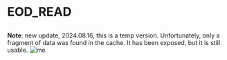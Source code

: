 # EOD_READ
## 
**Note**: new update, 2024.08.16, this is a temp version. Unfortunately, only a fragment of data was found in the cache. It has been exposed, but it is still usable.
![me](https://github.com/yourkg/EOD_READ/blob/main/image.gif)
